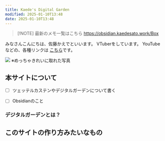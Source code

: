 ```yaml
---
title: Kaede's Digital Garden
modified: 2025-01-10T13:48
date: 2025-01-10T13:48
---
```


> [!NOTE] 最新のメモ一覧はこちら
> https://obsidian.kaedesato.work/Box


みなさんこんにちは、佐藤かえでといいます。
VTuberをしています。
YouTubeなどの、各種リンクは [こちら](https://kaedesato.work/)です。

![](https://i.imgur.com/V1dnGhC.jpeg)
※めっちゃきれいに取れた写真


## 本サイトについて

- [ ] ツェッテルカステンやデジタルガーデンについて書く
- [ ] Obsidianのこと


### デジタルガーデンとは？


## このサイトの作り方みたいなもの

